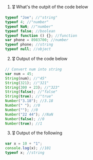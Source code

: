 1. 🎖 What's the outpit of the code below
```js
typeof "Joe"; //"string"
typeof 4; //"number"
typeof NaN; //"number" 
typeof false; //boolean
typeof function () {}; //function
var phone = 8983700; //number 
typeof phone; //string
typeof null; //object 
```

2. 🎖 Output of the code below
```js
// Convert num into string
var num = 45; 
String(num); //"45"
String(321); //"321"
String(300 + 23); //"323"
String(false); //"false"
String(true); //"true"
Number("3.18"); //3.18
Number(" "); //0
Number(""); //0
Number("22 44"); //NaN 
Number(false); //0
Number(true); //1
```

3. 🎖 Output of the following

```js
var x = 10 + "1";
console.log(x); //101
typeof x; //string
```